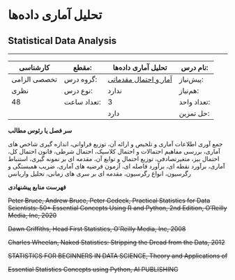 # تحلیل آماری داده‌ها
## Statistical Data Analysis
_______________________________________________________________________________
| کارشناسی     | مقطع:       | تحلیل آماری داده‌ها                                                        | نام درس:    |
| ------------ | ----------- | -------------------------------------------------------------------------- | ----------- |
| تخصصی الزامی | گروه درس:   | [آمار و احتمال م‍قدماتی](../base/Elementary-Statistics-and-Probability.md) | پیش‌نیاز:   |
| نظری         | نوع درس:    | ندارد                                                                      | هم‌نیاز:    |
| 48           | تعداد ساعت: | 3                                                                          | تعداد واحد: |
|              |             |  دارد                                                                      | حل تمرین:   |

**سر فصل یا رئوس مطالب**

جمع آوری اطلاعات آماری و تلخیص و ارائه آن، توزیع فراوانی، اندازه گیری شاخص های آماری، بررسی مفاهیم احتمالات و احتمال کلاسیک، احتمال شرطی، قانون احتمال کل، احتمال بیز، متغیرتصادفی، توزیع احتمال و توابع آن، مقدمه ای بر نمونه گیری، استنباط آماری، برآورد نقطه ای، برآورد فاصله ای، آزمون فرضیه های آماری، ضریب همبستگی و رگرسیون، انواع رگرسیون، مقدمه ای بر سری های زمانی، تحلیل واریانس

**فهرست منابع پیشنهادی**

~~Peter Bruce, Andrew Bruce, Peter Gedeck, Practical Statistics for Data Scientists: 50+ Essential Concepts Using R and Python, 2nd Edition, O’Reilly Media, Inc, 2020~~

~~Dawn Griffiths, Head First Statistics, O'Reilly Media, Inc, 2008~~

~~Charles Wheelan, Naked Statistics: Stripping the Dread from the Data, 2012~~

~~STATISTICS FOR BEGINNERS IN DATA SCIENCE, Theory and Applications of~~

~~Essential Statistics Concepts using Python, AI PUBLISHING~~
